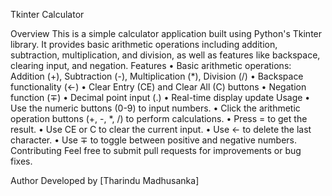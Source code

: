 
Tkinter Calculator

Overview
This is a simple calculator application built using Python's Tkinter library. It provides basic arithmetic operations including addition, subtraction, multiplication, and division, as well as features like backspace, clearing input, and negation.
Features
•	Basic arithmetic operations: Addition (+), Subtraction (-), Multiplication (*), Division (/)
•	Backspace functionality (←)
•	Clear Entry (CE) and Clear All (C) buttons
•	Negation function (∓)
•	Decimal point input (.)
•	Real-time display update
Usage
•	Use the numeric buttons (0-9) to input numbers.
•	Click the arithmetic operation buttons (+, -, *, /) to perform calculations.
•	Press = to get the result.
•	Use CE or C to clear the current input.
•	Use ← to delete the last character.
•	Use ∓ to toggle between positive and negative numbers.
Contributing
Feel free to submit pull requests for improvements or bug fixes.

 
Author
Developed by [Tharindu Madhusanka]

